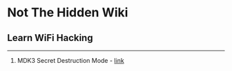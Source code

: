 # Not The Hidden Wiki

## Learn WiFi Hacking
-----

1. MDK3 Secret Destruction Mode - [link](https://forums.kali.org/showthread.php?19498-MDK3-Secret-Destruction-Modes)